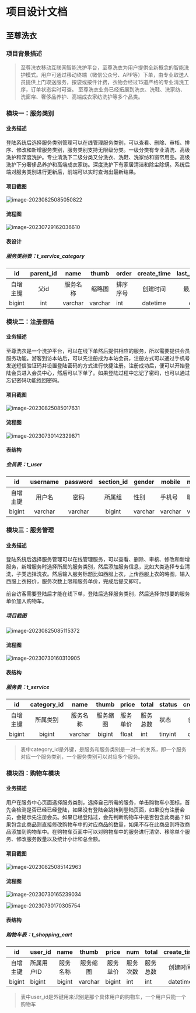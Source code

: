 # 项目设计文档

## 至尊洗衣

### 项目背景描述

> 至尊洗衣移动互联网智能洗护平台，至尊洗衣为用户提供全新概念的智能洗护模式。用户可通过移动终端（微信公众号、APP等）下单，由专业取送人员提供上门取送服务，按袋或按件计费，衣物会经过15道严格的专业清洗工序，订单状态实时可查。 至尊洗衣业务已经拓展到洗衣、洗鞋、洗家纺、洗窗帘、奢侈品养护、高端成衣家纺洗护等多个品类。

### 模块一：服务类别

#### 业务描述

登陆系统后选择服务类别管理可以在线管理服务类别，可以查看、删除、审核、排序、修改和新增服务类别，服务类别支持无限级分类。一级分类有专业清洗、高级洗护和深度洗护。专业清洗下二级分类又分洗衣、洗鞋、洗家纺和窗帘用品。高级洗护下分奢侈品养护和高端成衣家纺。深度洗护下有家居清洁和除尘除螨。系统后端对服务类别进行更新后，前端可以实时查询出最新结果。

#### 项目截图



![image-20230825085050822](http://gx-uploader.oss-cn-hangzhou.aliyuncs.com/uploads/image-20230825085050822.png?x-oss-process=style/gongxian)



#### 流程图

![image-20230729162036610](http://gx-uploader.oss-cn-hangzhou.aliyuncs.com/uploads/image-20230729162036610.png?x-oss-process=style/gongxian)

#### 表设计

##### 服务类别表：t_service_category

|    id    | parent_id |   name   |  thumb  | order    | create_time | last_update_time | creator | last_updator |
| :------: | :-------: | :------: | :-----: | -------- | :---------: | :--------------: | ------- | ------------ |
| 自增主键 |   父id    | 服务名称 | 缩略图  | 排序序号 |  创建时间   |   最后修改时间   | 创建人  | 最后修改人   |
|  bigint  |    int    | varchar  | varchar | int      |  datetime   |     datetime     | bigint  | bigint       |



### 模块二：注册登陆

#### 业务描述

至尊洗衣是一个洗护平台，可以在线下单然后提供相应的服务，所以需要提供会员服务功能。游客到访本站后，可以先注册成为本站会员，注册方式可以通过手机号发送短信验证码并设置登陆密码的方式进行快捷注册。注册成功后，便可以开始登陆会员进入会员中心，然后可以下单了。如果登陆过程中忘记了密码，也可以通过忘记密码功能找回密码。

#### 项目截图

![image-20230825085017631](http://gx-uploader.oss-cn-hangzhou.aliyuncs.com/uploads/image-20230825085017631.png?x-oss-process=style/gongxian)



#### 流程图

![image-20230730142329871](http://gx-uploader.oss-cn-hangzhou.aliyuncs.com/uploads/image-20230730142329871.png?x-oss-process=style/gongxian)

#### 表结构

##### 会员表：t_user

|    id    | username | password | section_id | gender  | mobile  | nickname | email   | status  | create_time | last_update_time | creator | last_updator |
| :------: | :------: | :------: | :--------: | ------- | ------- | -------- | ------- | ------- | :---------: | :--------------: | ------- | ------------ |
| 自增主键 |  用户名  |   密码   |   所属组   | 性别    | 手机号  | 昵称     | 邮箱    | 状态    |  创建时间   |   最后修改时间   | 创建人  | 最后修改人   |
|  bigint  | varchar  | varchar  |   bigint   | varchar | varchar | varchar  | varchar | tinyint |  datetime   |     datetime     | bigint  | bigint       |



### 模块三：服务管理

#### 业务描述

登陆系统后选择服务管理可以在线管理服务，可以查看、删除、审核、修改和新增服务，新增服务时选择所属的服务类别，然后添加服务信息，比如大类选择专业清洗，子类选择洗衣。然后输入服务标题比如西服上衣，上传西服上衣的略图，输入西服上衣报价，服务次数上限和服务单价，完成后提交即可。

前台访客需要登陆后才能在线下单，登陆后选择服务类别，然后选择你想要的服务单价加入购物车。

##### 项目截图

![image-20230825085115372](http://gx-uploader.oss-cn-hangzhou.aliyuncs.com/uploads/image-20230825085115372.png?x-oss-process=style/gongxian)



#### 流程图

![image-20230730160310905](http://gx-uploader.oss-cn-hangzhou.aliyuncs.com/uploads/image-20230730160310905.png?x-oss-process=style/gongxian)

#### 表结构

##### 服务表：t_service

|    id    | category_id |   name   |  thumb   | price    | total    | status  | create_time | last_update_time | creator | last_updator |
| :------: | :---------: | :------: | :------: | -------- | -------- | ------- | :---------: | :--------------: | ------- | ------------ |
| 自增主键 |  所属类别   | 服务名称 | 服务缩图 | 服务单价 | 服务总数 | 状态    |  创建时间   |   最后修改时间   | 创建人  | 最后修改人   |
|  bigint  |   bigint    | varchar  |  bigint  | float    | int      | tinyint |  datetime   |     datetime     | bigint  | bigint       |

> 表中category_id是外键，是服务和服务类别是一对一的关系，即一个服务对应一个服务类别，一个服务类别可以对应多个服务。

### 模块四：购物车模块

#### 业务描述

用户在服务中心页面选择服务类别，选择自己所需的服务，单击购物车小图标，首先会检测是否已经已经登陆，如果没有登陆会跳转到登陆页面，如果没有注册会员，会提示先注册会员。如果已经登陆过，会先判断购物车中是否包含此商品？如果包含此商品则直接修改购物车中的对应商品的数量，如果不存在此商品则将改商品添加到购物车中。在购物车页面中可以对购物车中的服务进行清空、移除单个服务、修改服务数量以及统计小计和总金额。

#### 项目截图

![image-20230825085142963](http://gx-uploader.oss-cn-hangzhou.aliyuncs.com/uploads/image-20230825085142963.png?x-oss-process=style/gongxian)



#### 流程图

![image-20230730165239034](http://gx-uploader.oss-cn-hangzhou.aliyuncs.com/uploads/image-20230730165239034.png?x-oss-process=style/gongxian)

![image-20230730170305754](http://gx-uploader.oss-cn-hangzhou.aliyuncs.com/uploads/image-20230730170305754.png?x-oss-process=style/gongxian)



#### 表结构

##### 购物车表：t_shopping_cart

|    id    | user_id    |   name   |  thumb   |  price   | num      | total    | create_time |
| :------: | ---------- | :------: | :------: | :------: | -------- | -------- | :---------: |
| 自增主键 | 所属用户ID | 服务名称 | 服务缩图 | 服务单价 | 服务次数 | 服务总数 |  创建时间   |
|  bigint  | bigint     |  bigint  | varchar  |  bigint  | int      | int      |  datetime   |

> 表中user_id是外键用来识别是那个具体用户的购物车，一个用户只能一个购物车